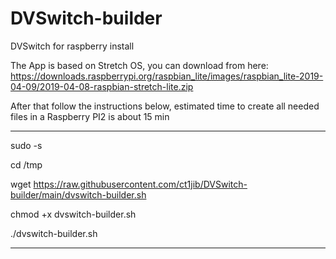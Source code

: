 # DVSwitch-builder

DVSwitch for raspberry install

The App is based on Stretch OS, you can download from here: https://downloads.raspberrypi.org/raspbian_lite/images/raspbian_lite-2019-04-09/2019-04-08-raspbian-stretch-lite.zip

After that follow the instructions below, estimated time to create all needed files in a Raspberry PI2 is about 15 min


***************************************************

sudo -s

cd /tmp

wget https://raw.githubusercontent.com/ct1jib/DVSwitch-builder/main/dvswitch-builder.sh

chmod +x dvswitch-builder.sh

./dvswitch-builder.sh

*******************
